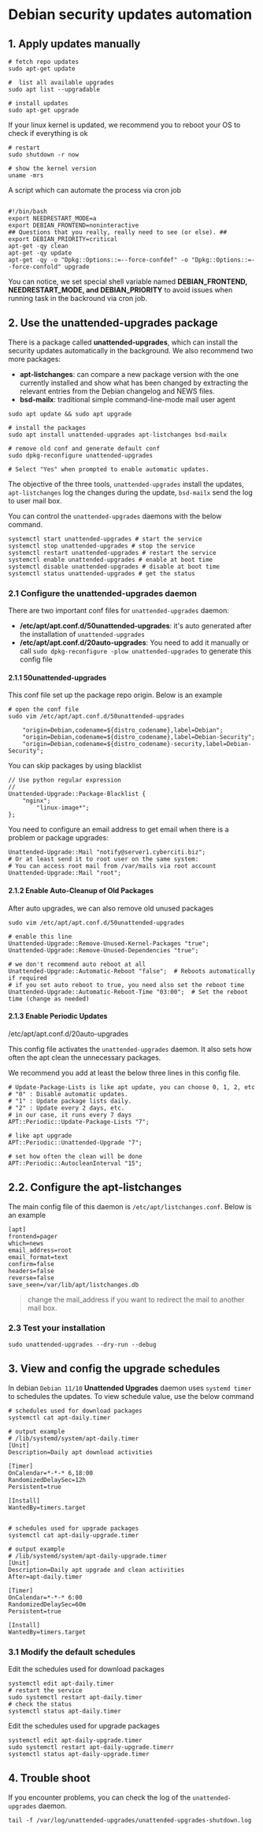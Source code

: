 # Debian security updates automation

## 1. Apply updates manually

```shell
# fetch repo updates
sudo apt-get update

#  list all available upgrades
sudo apt list --upgradable

# install updates
sudo apt-get upgrade
```

If your linux kernel is updated, we recommend you to reboot your OS to check if everything is ok

```shell
# restart 
sudo shutdown -r now

# show the kernel version
uname -mrs
```

A script which can automate the process via cron job

```shell

#!/bin/bash
export NEEDRESTART_MODE=a
export DEBIAN_FRONTEND=noninteractive
## Questions that you really, really need to see (or else). ##
export DEBIAN_PRIORITY=critical
apt-get -qy clean
apt-get -qy update
apt-get -qy -o "Dpkg::Options::=--force-confdef" -o "Dpkg::Options::=--force-confold" upgrade

```

You can notice, we set special shell variable named **DEBIAN_FRONTEND, NEEDRESTART_MODE, and DEBIAN_PRIORITY** to 
avoid issues when running task in the backround via cron job.

## 2. Use the unattended-upgrades package

There is a package called **unattended-upgrades**, which can install the security updates automatically in the background.
We also recommend two more packages:
- **apt-listchanges**: can compare a new package version with the one currently installed and show what has been 
                       changed by extracting the relevant entries from the Debian changelog and NEWS files.
- **bsd-mailx**: traditional simple command-line-mode mail user agent

```shell
sudo apt update && sudo apt upgrade

# install the packages
sudo apt install unattended-upgrades apt-listchanges bsd-mailx

# remove old conf and generate default conf
sudo dpkg-reconfigure unattended-upgrades

# Select "Yes" when prompted to enable automatic updates.
```

The objective of the three tools, `unattended-upgrades` install the updates, `apt-listchanges` log the changes 
during the update, `bsd-mailx` send the log to user mail box.

You can control the `unattended-upgrades` daemons with the below command.

```shell
systemctl start unattended-upgrades # start the service
systemctl stop unattended-upgrades # stop the service
systemctl restart unattended-upgrades # restart the service
systemctl enable unattended-upgrades # enable at boot time
systemctl disable unattended-upgrades # disable at boot time
systemctl status unattended-upgrades # get the status
```

### 2.1 Configure the unattended-upgrades daemon

There are two important conf files for `unattended-upgrades` daemon:
- **/etc/apt/apt.conf.d/50unattended-upgrades**: it's auto generated after the installation of `unattended-upgrades`
- **/etc/apt/apt.conf.d/20auto-upgrades**: You need to add it manually or call `sudo dpkg-reconfigure -plow unattended-upgrades`
                                      to generate this config file

#### 2.1.1 50unattended-upgrades

This conf file set up the package repo origin. Below is an example

```shell
# open the conf file
sudo vim /etc/apt/apt.conf.d/50unattended-upgrades

    "origin=Debian,codename=${distro_codename},label=Debian";
    "origin=Debian,codename=${distro_codename},label=Debian-Security";
    "origin=Debian,codename=${distro_codename}-security,label=Debian-Security";
```
You can skip packages by using blacklist

```shell
// Use python regular expression
// 
Unattended-Upgrade::Package-Blacklist {
	"nginx";
        "linux-image*";
};
```

You need to configure an email address to get email when there is a problem or package upgrades:

```shell
Unattended-Upgrade::Mail "notify@server1.cyberciti.biz";
# Or at least send it to root user on the same system:
# You can access root mail from /var/mails via root account
Unattended-Upgrade::Mail "root";

```

#### 2.1.2 Enable Auto-Cleanup of Old Packages

After auto upgrades, we can also remove old unused packages

```shell
sudo vim /etc/apt/apt.conf.d/50unattended-upgrades

# enable this line
Unattended-Upgrade::Remove-Unused-Kernel-Packages "true";
Unattended-Upgrade::Remove-Unused-Dependencies "true";

# we don't recommend auto reboot at all
Unattended-Upgrade::Automatic-Reboot "false";  # Reboots automatically if required
# if you set auto reboot to true, you need also set the reboot time
Unattended-Upgrade::Automatic-Reboot-Time "03:00";  # Set the reboot time (change as needed)
```


#### 2.1.3 Enable Periodic Updates
 
/etc/apt/apt.conf.d/20auto-upgrades

This config file activates the `unattended-upgrades` daemon. It also sets how often the apt clean the unnecessary packages.


We recommend you add at least the below three lines in this config file.
```shell
# Update-Package-Lists is like apt update, you can choose 0, 1, 2, etc
# "0" : Disable automatic updates.
# "1" : Update package lists daily.
# "2" : Update every 2 days, etc.
# in our case, it runs every 7 days
APT::Periodic::Update-Package-Lists "7";

# like apt upgrade
APT::Periodic::Unattended-Upgrade "7";

# set how often the clean will be done
APT::Periodic::AutocleanInterval "15";
```

## 2.2. Configure the apt-listchanges

The main config file of this daemon is  `/etc/apt/listchanges.conf`. Below is an example

```shell
[apt]
frontend=pager
which=news
email_address=root
email_format=text
confirm=false
headers=false
reverse=false
save_seen=/var/lib/apt/listchanges.db

```

> change the mail_address if you want to redirect the mail to another mail box.
> 

### 2.3 Test your installation

```shell
sudo unattended-upgrades --dry-run --debug
```

## 3. View and config the upgrade schedules

In debian `Debian 11/10` **Unattended Upgrades** daemon uses `systemd timer` to schedules the updates. 
To view schedule value, use the below command

```shell
# schedules used for download packages
systemctl cat apt-daily.timer 

# output example
# /lib/systemd/system/apt-daily.timer
[Unit]
Description=Daily apt download activities

[Timer]
OnCalendar=*-*-* 6,18:00
RandomizedDelaySec=12h
Persistent=true

[Install]
WantedBy=timers.target


# schedules used for upgrade packages
systemctl cat apt-daily-upgrade.timer

# output example
# /lib/systemd/system/apt-daily-upgrade.timer
[Unit]
Description=Daily apt upgrade and clean activities
After=apt-daily.timer

[Timer]
OnCalendar=*-*-* 6:00
RandomizedDelaySec=60m
Persistent=true

[Install]
WantedBy=timers.target

```

### 3.1 Modify the default schedules

Edit the schedules used for download packages
```shell
systemctl edit apt-daily.timer 
# restart the service
sudo systemctl restart apt-daily.timer 
# check the status
systemctl status apt-daily.timer 
```

Edit the schedules used for upgrade packages

```shell
systemctl edit apt-daily-upgrade.timer
sudo systemctl restart apt-daily-upgrade.timerr
systemctl status apt-daily-upgrade.timer
```

## 4. Trouble shoot

If you encounter problems, you can check the log of the `unattended-upgrades` daemon. 

```shell
tail -f /var/log/unattended-upgrades/unattended-upgrades-shutdown.log
```